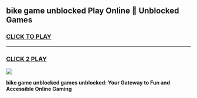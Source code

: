 
## bike game unblocked Play Online 👋 Unblocked Games
<h3>
<a href="https://premium.freeplayer.one?title=bike_game_unblocked&ref=19F">CLICK TO PLAY</a></h3>
<hr>

<h3>
<a href="https://premium.freeplayer.one?title=bike_game_unblocked&ref=19F">CLICK 2 PLAY</a>
  
</h3>

<a href="https://premium.freeplayer.one?title=bike_game_unblocked&ref=19F"><img src="https://clearcache.store/games.png"></a>


**bike game unblocked games unblocked: Your Gateway to Fun and Accessible Online Gaming**
